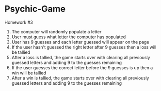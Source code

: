 # Psychic-Game
Homework #3

1. The computer will randomly populate a letter
2. User must guess what letter the computer has populated
3. User has 9 guesses and each letter guessed will appear on the page
4. If the user hasn't guessed the right letter after 9 guesses then a loss will be        tallied
5. After a loss is tallied, the game starts over with clearing all previously guessed     letters and adding 9 to the guesses remaining
6. If the user guesses the correct letter before the 9 guesses is up then a win will      be tallied
7. After a win is tallied, the game starts over with clearing all previously guessed      letters and adding 9 to the guesses remaining 


